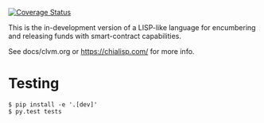 [![Coverage Status](https://coveralls.io/repos/github/Chia-Network/clvm/badge.svg?branch=main)](https://coveralls.io/github/Chia-Network/clvm?branch=main)

This is the in-development version of a LISP-like language for encumbering and releasing funds with smart-contract capabilities.

See docs/clvm.org or https://chialisp.com/ for more info.


Testing
=======

    $ pip install -e '.[dev]'
    $ py.test tests


